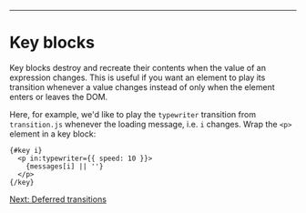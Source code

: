 ------
# **Key blocks**
Key blocks destroy and recreate their contents when the value of an expression changes. This is useful if you want an element to play its transition whenever a value changes instead of only when the element enters or leaves the DOM.

Here, for example, we'd like to play the `typewriter` transition from <code data-file="src/routes/part2/transitions/key-blocks/transition.js">transition.js</code> whenever the loading message, i.e. `i` changes. Wrap the `<p>` element in a key block:
```svelte title="src/routes/part2/transitions/key-blocks/+page.svelte" /{#key i}/ "{/key}"
{#key i}
  <p in:typewriter={{ speed: 10 }}>
    {messages[i] || ''}
  </p>
{/key}
```

[Next: Deferred transitions](/part2/transitions/deferred)